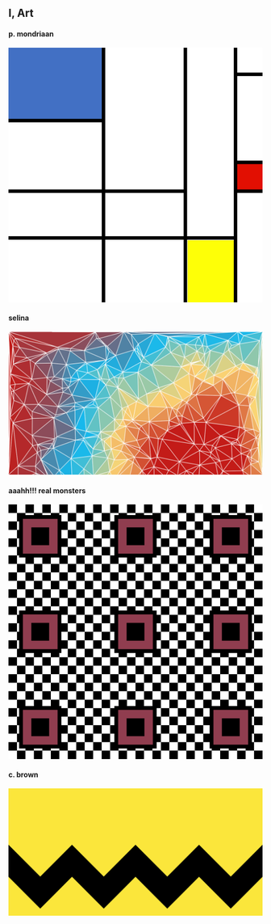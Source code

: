 
## I, Art

#### p. mondriaan
![mondriaan](https://raw.githubusercontent.com/koraysaritas/iart/master/src/mondriaan/mondriaan.png)


#### selina
![selina](https://raw.githubusercontent.com/koraysaritas/iart/master/src/korora_selina/korora_selina.png)


#### aaahh!!! real monsters
![real_monsters](https://raw.githubusercontent.com/koraysaritas/iart/master/src/real_monsters/real_monsters.png)


#### c. brown
![brown](https://raw.githubusercontent.com/koraysaritas/iart/master/src/charlie_brown/charlie_brown.png)